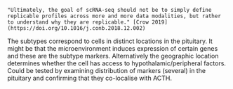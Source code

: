 ```ad-quote
"Ultimately, the goal of scRNA-seq should not be to simply define replicable profiles across more and more data modalities, but rather to understand why they are replicable." [Crow 2019](https://doi.org/10.1016/j.conb.2018.12.002)
```

The subtypes correspond to cells in distinct locations in the pituitary. It might be that the microenvironment induces expression of certain genes and these are the subtype markers. Alternatively the geographic location determines whether the cell has access to hypothalamic/peripheral factors. Could be tested by examining distribution of markers (several) in the pituitary and confirming that they co-localise with ACTH.